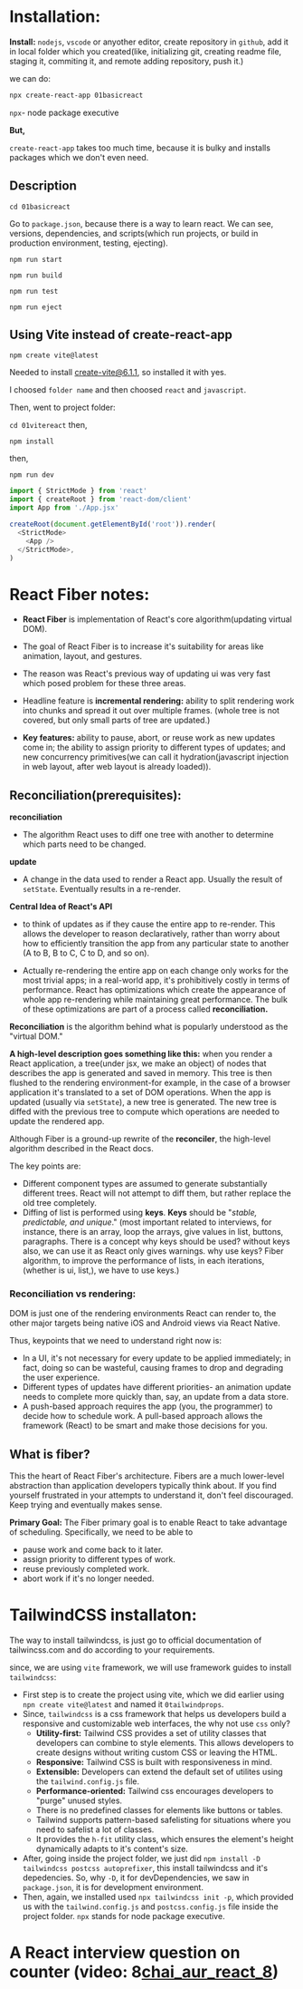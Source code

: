 # Installation:

**Install:** ``nodejs``, ``vscode`` or anyother editor, create repository in ``github``, add it in local folder which you created(like, initializing git, creating readme file, staging it, commiting it, and remote adding repository, push it.)


we can do:
```powershell
npx create-react-app 01basicreact 
```

``npx``- node package executive

**But,**

``create-react-app`` takes too much time, because it is bulky and installs packages which we don't even need.

## Description
``cd 01basicreact``

Go to ``package.json``, because there is a way to learn react.
We can see, versions, dependencies, and scripts(which run projects, or build in production environment, testing, ejecting).

``npm run start``

``npm run build``

``npm run test``

``npm run eject``

## Using Vite instead of create-react-app

``npm create vite@latest``

Needed to install create-vite@6.1.1, so installed it with yes.

I choosed  ``folder name`` and then choosed ``react`` and ``javascript``.

Then, went to project folder:

``cd 01vitereact``
then,

``npm install``

then,

``npm run dev``

```javascript
import { StrictMode } from 'react'
import { createRoot } from 'react-dom/client'
import App from './App.jsx'

createRoot(document.getElementById('root')).render(
  <StrictMode>
    <App />
  </StrictMode>,
)
```


# React Fiber notes:
- **React Fiber** is implementation of React's core algorithm(updating virtual DOM).
- The goal of React Fiber is to increase it's suitability for areas like animation, layout, and gestures.
- The reason was React's previous way of updating ui was very fast which posed problem for these three areas.
- Headline feature is **incremental rendering:** ability to split rendering work into chunks and spread it out over multiple frames. (whole tree is not covered, but only small parts of tree are updated.)

- **Key features:** ability to pause, abort, or reuse work as new updates come in; the ability to assign priority to different types of updates; and new concurrency primitives(we can call it hydration(javascript injection in web layout, after web layout is already loaded)).

## Reconciliation(prerequisites):
**reconciliation**
- The algorithm React uses to diff one tree with another to determine which parts need to be changed.

**update**
- A change in the data used to render a React app. Usually the result of `setState`. Eventually results in a re-render.

**Central Idea of React's API**
- to think of updates as if they cause the entire app to re-render. This allows the developer to reason declaratively, rather than worry about how to efficiently transition the app from any particular state to another (A to B, B to C, C to D, and so on).

- Actually re-rendering the entire app on each change only works for the most trivial apps; in a real-world app, it's prohibitively costly in terms of performance. React has optimizations which create the appearance of whole app re-rendering while maintaining great performance. The bulk of these optimizations are part of a process called **reconciliation.**

**Reconciliation** is the algorithm behind what is popularly understood as the "virtual DOM." 

**A high-level description goes something like this:** when you render a React application, a tree(under jsx, we make an object) of nodes that describes the app is generated and saved in memory. This tree is then flushed to the rendering environment-for example, in the case of a browser application it's translated to a set of DOM operations. When the app is updated (usually via ``setState``), a new tree is generated. The new tree is diffed with the previous tree to compute which operations are needed to update the rendered app.

Although Fiber is a ground-up rewrite of the **reconciler**, the high-level algorithm described in the React docs.

The key points are:
- Different component types are assumed to generate substantially different trees. React will not attempt to diff them, but rather replace the old tree completely.
- Diffing of list is performed using **keys**. **Keys** should be "*stable, predictable, and unique*." (most important related to interviews, for instance, there is an array, loop the arrays, give values in list, buttons, paragraphs. There is a concept why keys should be used? without keys also, we can use it as React only gives warnings. why use keys? Fiber algorithm, to improve the performance of lists, in each iterations,(whether is ui, list,), we have to use keys.)

### Reconciliation vs rendering:
DOM is just one of the rendering environments React can render to, the other major targets being native iOS and Android views via React Native.

Thus, keypoints that we need to understand right now is:
- In a UI, it's not necessary for every update to be applied immediately; in fact, doing so can be wasteful, causing frames to drop and degrading the user experience.
- Different types of updates have different priorities- an animation update needs to complete more quickly than, say, an update from a data store.
- A push-based approach requires the app (you, the programmer) to decide how to schedule work. A pull-based approach allows the framework (React) to be smart and make those decisions for you.

## What is fiber?
This the heart of React Fiber's architecture. Fibers are a much lower-level abstraction than application developers typically think about. If you find yourself frustrated in your attempts to understand it, don't feel discouraged. Keep trying and eventually makes sense.

**Primary Goal:** The Fiber primary goal is to enable React to take advantage of scheduling. Specifically, we need to be able to 
- pause work and come back to it later.
- assign priority to different types of work.
- reuse previously completed work.
- abort work if it's no longer needed.

# TailwindCSS installaton:

The way to install tailwindcss, is just go to official documentation of tailwincss.com and do according to your requirements.

since, we are using ``vite`` framework, we will use framework guides to install ``tailwindcss``:

- First step is to create the project using vite, which we did earlier using ``npn create vite@latest`` and named it ``0tailwindprops``.
- Since, ``tailwindcss`` is a css framework that helps us developers build a responsive and customizable web interfaces, the why not use ``css`` only? 
  - **Utility-first:** Tailwind CSS provides a set of utility classes that developers can combine to style elements. This allows developers to create designs without writing custom CSS or leaving the HTML.
  - **Responsive:** Tailwind CSS is built with responsiveness in mind.
  - **Extensible:** Developers can extend the default set of utilites using the ``tailwind.config.js`` file.
  - **Performance-oriented:** Tailwind css encourages developers to "purge" unused styles.
  - There is no predefined classes for elements like buttons or tables.
  - Tailwind supports pattern-based safelisting for situations where you need to safelist a lot of classes.
  - It provides the ``h-fit`` utility class, which ensures the element's height dynamically adapts to it's content's size.
- After, going inside the project folder, we just did ``npm install -D tailwindcss postcss autoprefixer``, this install tailwindcss and it's depedencies. So, why ``-D``, it for devDependencies, we saw in ``package.json``, it is for development environment. 
- Then, again, we installed used ``npx tailwindcss init -p``, which provided us with the ``tailwind.config.js`` and ``postcss.config.js`` file inside the project folder. ``npx`` stands for node package executive.

# A React interview question on counter (video: 8[chai_aur_react_8](https://www.youtube.com/watch?v=tOYkV6Yhrhs&list=PLu71SKxNbfoDqgPchmvIsL4hTnJIrtige&index=8))



